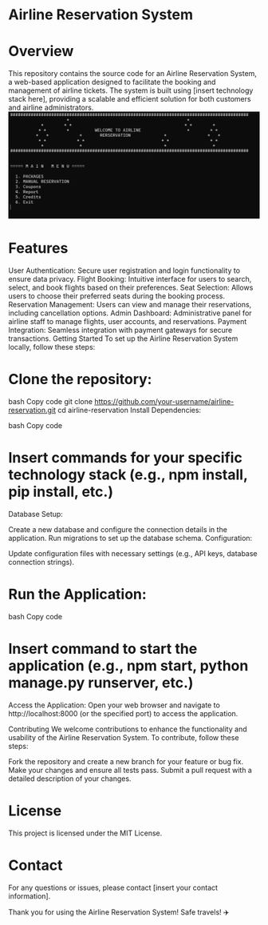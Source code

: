 # Airline Reservation System
# Overview
This repository contains the source code for an Airline Reservation System, a web-based application designed to facilitate the booking and management of airline tickets. The system is built using [insert technology stack here], providing a scalable and efficient solution for both customers and airline administrators.
![image](https://github.com/arpit2212/Airline-Reservation-System/blob/main/Screenshot%202024-01-11%20172946.png)
# Features
User Authentication: Secure user registration and login functionality to ensure data privacy.
Flight Booking: Intuitive interface for users to search, select, and book flights based on their preferences.
Seat Selection: Allows users to choose their preferred seats during the booking process.
Reservation Management: Users can view and manage their reservations, including cancellation options.
Admin Dashboard: Administrative panel for airline staff to manage flights, user accounts, and reservations.
Payment Integration: Seamless integration with payment gateways for secure transactions.
Getting Started
To set up the Airline Reservation System locally, follow these steps:

# Clone the repository:

bash
Copy code
git clone https://github.com/your-username/airline-reservation.git
cd airline-reservation
Install Dependencies:

bash
Copy code
# Insert commands for your specific technology stack (e.g., npm install, pip install, etc.)
Database Setup:

Create a new database and configure the connection details in the application.
Run migrations to set up the database schema.
Configuration:

Update configuration files with necessary settings (e.g., API keys, database connection strings).
# Run the Application:

bash
Copy code
# Insert command to start the application (e.g., npm start, python manage.py runserver, etc.)
Access the Application:
Open your web browser and navigate to http://localhost:8000 (or the specified port) to access the application.

Contributing
We welcome contributions to enhance the functionality and usability of the Airline Reservation System. To contribute, follow these steps:

Fork the repository and create a new branch for your feature or bug fix.
Make your changes and ensure all tests pass.
Submit a pull request with a detailed description of your changes.
# License
This project is licensed under the MIT License.

# Contact
For any questions or issues, please contact [insert your contact information].

Thank you for using the Airline Reservation System! Safe travels! ✈️

